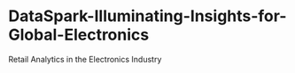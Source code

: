 # DataSpark-Illuminating-Insights-for-Global-Electronics
Retail Analytics in the Electronics Industry
